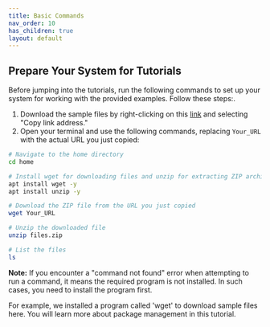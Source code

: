 ```yaml
---
title: Basic Commands
nav_order: 10
has_children: true
layout: default
---
```


## Prepare Your System for Tutorials

Before jumping into the tutorials, run the following commands to set up your system for working with the provided examples.
Follow these steps:.

1. Download the sample files by right-clicking on this [link](../src/files.zip) and selecting "Copy link address."
2. Open your terminal and use the following commands, replacing `Your_URL` with the actual URL you just copied:

```bash
# Navigate to the home directory
cd home

# Install wget for downloading files and unzip for extracting ZIP archives
apt install wget -y
apt install unzip -y

# Download the ZIP file from the URL you just copied
wget Your_URL

# Unzip the downloaded file
unzip files.zip

# List the files
ls
```

**Note:** If you encounter a "command not found" error when attempting to run a command, it means the required program is not installed. In such cases, you need to install the program first.

For example, we installed a program called 'wget' to download sample files here. You will learn more about package management in this tutorial.
